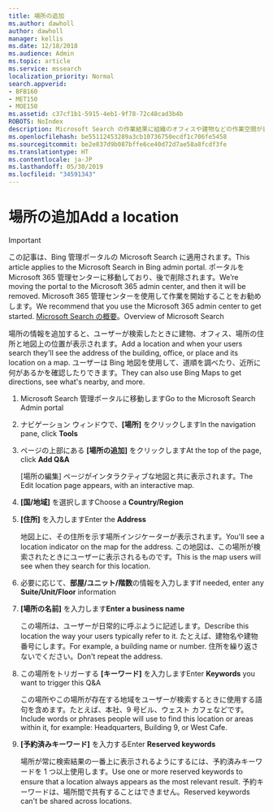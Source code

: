 ```yaml
---
title: 場所の追加
ms.author: dawholl
author: dawholl
manager: kellis
ms.date: 12/18/2018
ms.audience: Admin
ms.topic: article
ms.service: mssearch
localization_priority: Normal
search.appverid:
- BFB160
- MET150
- MOE150
ms.assetid: c37cf1b1-5915-4eb1-9f78-72c48cad3b4b
ROBOTS: NoIndex
description: Microsoft Search の作業結果に組織のオフィスや建物などの作業空間が表示されるように場所の情報を追加します
ms.openlocfilehash: be55112453289a3cb10736750ecdf1c706fe5458
ms.sourcegitcommit: be2e837d9b087bffe6ce40d72d7ae58a8fcdf3fe
ms.translationtype: HT
ms.contentlocale: ja-JP
ms.lasthandoff: 05/30/2019
ms.locfileid: "34591343"
---
```

# <a name="add-a-location"></a><span data-ttu-id="63206-103">場所の追加</span><span class="sxs-lookup"><span data-stu-id="63206-103">Add a location</span></span>

> [!IMPORTANT]
> <span data-ttu-id="63206-104">この記事は、Bing 管理ポータルの Microsoft Search に適用されます。</span><span class="sxs-lookup"><span data-stu-id="63206-104">This article applies to the Microsoft Search in Bing admin portal.</span></span> <span data-ttu-id="63206-105">ポータルを Microsoft 365 管理センターに移動しており、後で削除されます。</span><span class="sxs-lookup"><span data-stu-id="63206-105">We’re moving the portal to the Microsoft 365 admin center, and then it will be removed.</span></span> <span data-ttu-id="63206-106">Microsoft 365 管理センターを使用して作業を開始することをお勧めします。</span><span class="sxs-lookup"><span data-stu-id="63206-106">We recommend that you use the Microsoft 365 admin center to get started.</span></span> <span data-ttu-id="63206-107">[Microsoft Search の概要](overview-microsoft-search.md)。</span><span class="sxs-lookup"><span data-stu-id="63206-107">Overview of Microsoft Search</span></span>
    
<span data-ttu-id="63206-108">場所の情報を追加すると、ユーザーが検索したときに建物、オフィス、場所の住所と地図上の位置が表示されます。</span><span class="sxs-lookup"><span data-stu-id="63206-108">Add a location and when your users search they'll see the address of the building, office, or place and its location on a map.</span></span> <span data-ttu-id="63206-109">ユーザーは Bing 地図を使用して、道順を調べたり、近所に何があるかを確認したりできます。</span><span class="sxs-lookup"><span data-stu-id="63206-109">They can also use Bing Maps to get directions, see what's nearby, and more.</span></span>
  
1. <span data-ttu-id="63206-110">Microsoft Search 管理ポータルに移動します</span><span class="sxs-lookup"><span data-stu-id="63206-110">Go to the Microsoft Search Admin portal</span></span>
    
2. <span data-ttu-id="63206-111">ナビゲーション ウィンドウで、**[場所]** をクリックします</span><span class="sxs-lookup"><span data-stu-id="63206-111">In the navigation pane, click **Tools**</span></span>
    
3. <span data-ttu-id="63206-112">ページの上部にある **[場所の追加]** をクリックします</span><span class="sxs-lookup"><span data-stu-id="63206-112">At the top of the page, click **Add Q&A**</span></span>
    
    <span data-ttu-id="63206-113">[場所の編集] ページがインタラクティブな地図と共に表示されます。</span><span class="sxs-lookup"><span data-stu-id="63206-113">The Edit location page appears, with an interactive map.</span></span>
    
4. <span data-ttu-id="63206-114">**[国/地域]** を選択します</span><span class="sxs-lookup"><span data-stu-id="63206-114">Choose a **Country/Region**</span></span>
    
5. <span data-ttu-id="63206-115">**[住所]** を入力します</span><span class="sxs-lookup"><span data-stu-id="63206-115">Enter the **Address**</span></span>
    
    <span data-ttu-id="63206-116">地図上に、その住所を示す場所インジケーターが表示されます。</span><span class="sxs-lookup"><span data-stu-id="63206-116">You'll see a location indicator on the map for the address.</span></span> <span data-ttu-id="63206-117">この地図は、この場所が検索されたときにユーザーに表示されるものです。</span><span class="sxs-lookup"><span data-stu-id="63206-117">This is the map users will see when they search for this location.</span></span>
    
6. <span data-ttu-id="63206-118">必要に応じて、**部屋/ユニット/階数**の情報を入力します</span><span class="sxs-lookup"><span data-stu-id="63206-118">If needed, enter any **Suite/Unit/Floor** information</span></span> 
    
7. <span data-ttu-id="63206-119">**[場所の名前]** を入力します</span><span class="sxs-lookup"><span data-stu-id="63206-119">**Enter a business name**</span></span>
    
    <span data-ttu-id="63206-120">この場所は、ユーザーが日常的に呼ぶように記述します。</span><span class="sxs-lookup"><span data-stu-id="63206-120">Describe this location the way your users typically refer to it.</span></span> <span data-ttu-id="63206-121">たとえば、建物名や建物番号にします。</span><span class="sxs-lookup"><span data-stu-id="63206-121">For example, a building name or number.</span></span> <span data-ttu-id="63206-122">住所を繰り返さないでください。</span><span class="sxs-lookup"><span data-stu-id="63206-122">Don't repeat the address.</span></span>
    
8. <span data-ttu-id="63206-123">この場所をトリガーする **[キーワード]** を入力します</span><span class="sxs-lookup"><span data-stu-id="63206-123">Enter **Keywords** you want to trigger this Q&A</span></span> 
    
    <span data-ttu-id="63206-124">この場所やこの場所が存在する地域をユーザーが検索するときに使用する語句を含めます。たとえば、本社、9 号ビル、ウェスト カフェなどです。</span><span class="sxs-lookup"><span data-stu-id="63206-124">Include words or phrases people will use to find this location or areas within it, for example: Headquarters, Building 9, or West Cafe.</span></span>
    
9. <span data-ttu-id="63206-125">**[予約済みキーワード]** を入力する</span><span class="sxs-lookup"><span data-stu-id="63206-125">Enter **Reserved keywords**</span></span>
    
    <span data-ttu-id="63206-126">場所が常に検索結果の一番上に表示されるようにするには、予約済みキーワードを 1 つ以上使用します。</span><span class="sxs-lookup"><span data-stu-id="63206-126">Use one or more reserved keywords to ensure that a location always appears as the most relevant result.</span></span> <span data-ttu-id="63206-127">予約キーワードは、場所間で共有することはできません。</span><span class="sxs-lookup"><span data-stu-id="63206-127">Reserved keywords can't be shared across locations.</span></span>

  

